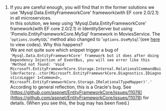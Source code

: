 1. If you are careful enough, you will find that in the former solutions we use 'Mysql.Data.EntityFrameworkCore' framework(with EF core 2.0/2.1)  in all microservices.  
In this solution, we keep using 'Mysql.Data.EntityFrameworkCore' framework(with EF core 2.0/2.1) in IdentityServer but using 'Pomelo.EntityFrameworkCore.MySql' framework in MoviesService. The '`options.UseMySQL`' method also changed to '`options.UseMySql`'(see [here](https://github.com/China-WenboZhao/Develop-webapp-on-Docker/blob/master/MovieWebsite(v4.0)/MoviesService/Startup.cs) to view codes). Why this happens?  
We are not quite sure which snippet trigger a bug of `'Mysql.Data.EntityFrameworkCore' framework but it does after doing Dependency Injection of EventBus, you will see error like this 'Method not found: 'Void Microsoft.EntityFrameworkCore.Storage.Internal.RelationalCommandBuilderFactory..ctor(Microsoft.EntityFrameworkCore.Diagnostics.IDiagnosticsLogger 1<Command>, Microsoft.EntityFrameworkCore.Storage.IRelationalTypeMapper)'.'` According to general reflection, this is a Oracle's bug. See [https://github.com/aspnet/EntityFrameworkCore/issues/11078](https://github.com/aspnet/EntityFrameworkCore/issues/11078) for details.
  (When you see this, the bug may has been fixed.) 

